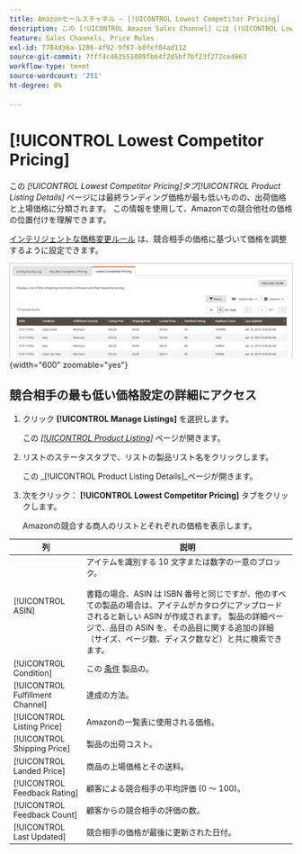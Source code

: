 ```yaml
---
title: Amazonセールスチャネル — [!UICONTROL Lowest Competitor Pricing]
description: この [!UICONTROL Amazon Sales Channel] には [!UICONTROL Lowest Competitor Pricing] 「 」タブを使用して、Amazonでの競合相手の価格の位置付けを理解しやすくします。
feature: Sales Channels, Price Rules
exl-id: 7784d36a-1286-4f92-9f67-b0fef04ad112
source-git-commit: 7fff4c463551089fb64f2d5bf7bf23f272ce4663
workflow-type: tm+mt
source-wordcount: '251'
ht-degree: 0%

---
```


# [!UICONTROL Lowest Competitor Pricing]

この _[!UICONTROL Lowest Competitor Pricing]_タブ_[!UICONTROL Product Listing Details]_ ページには最終ランディング価格が最も低いものの、出荷価格と上場価格に分類されます。 この情報を使用して、Amazonでの競合他社の価格の位置付けを理解できます。

[インテリジェントな価格変更ルール](./intelligent-repricing-rules.md) は、競合相手の価格に基づいて価格を調整するように設定できます。

![競合他社の最低価格](assets/amazon-listing-details-lowest-comp.png){width="600" zoomable="yes"}

## 競合相手の最も低い価格設定の詳細にアクセス

1. クリック **[!UICONTROL Manage Listings]** を選択します。

   この [_[!UICONTROL Product Listing]_](./managing-product-listings.md) ページが開きます。

1. リストのステータスタブで、リストの製品リスト名をクリックします。

   この _[!UICONTROL Product Listing Details]_ページが開きます。

1. 次をクリック： **[!UICONTROL Lowest Competitor Pricing]** タブをクリックします。

   Amazonの競合する商人のリストとそれぞれの価格を表示します。

| 列 | 説明 |
|----------------------------------|----------------------------------------------------------------------------------------------------------------------------------------------------------------------------------------------------------------------------------------------------------------------------------------------------------------------------------------------------------------------------------------|
| [!UICONTROL ASIN] | アイテムを識別する 10 文字または数字の一意のブロック。<br><br>書籍の場合、ASIN は ISBN 番号と同じですが、他のすべての製品の場合は、アイテムがカタログにアップロードされると新しい ASIN が作成されます。 製品の詳細ページで、品目の ASIN を、その品目に関する追加の詳細（サイズ、ページ数、ディスク数など）と共に検索できます。 |
| [!UICONTROL Condition] | この [条件](./product-listing-condition.md) 製品の。 |
| [!UICONTROL Fulfillment Channel] | 達成の方法。 |
| [!UICONTROL Listing Price] | Amazonの一覧表に使用される価格。 |
| [!UICONTROL Shipping Price] | 製品の出荷コスト。 |
| [!UICONTROL Landed Price] | 商品の上場価格とその送料。 |
| [!UICONTROL Feedback Rating] | 顧客による競合相手の平均評価 (0 ～ 100)。 |
| [!UICONTROL Feedback Count] | 顧客からの競合相手の評価の数。 |
| [!UICONTROL Last Updated] | 競合相手の価格が最後に更新された日付。 |

